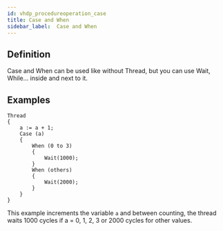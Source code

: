 ```yaml
---
id: vhdp_procedureoperation_case
title: Case and When
sidebar_label:  Case and When
---
```


## Definition

Case and When can be used like without Thread, but you can use Wait, While... inside and next to it. 

## Examples

```vhdp
Thread 
{ 
	a := a + 1;
	Case (a) 
	{ 
		When (0 to 3) 
		{ 
			Wait(1000); 
		} 
		When (others) 
		{ 
			Wait(2000); 
		}
	} 
}
```
This example increments the variable `a` and between counting, the thread waits 1000 cycles if a = 0, 1, 2, 3 or 2000 cycles for other values.